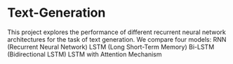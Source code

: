 # Text-Generation
This project explores the performance of different recurrent neural network architectures for the task of text generation. We compare four models:  RNN (Recurrent Neural Network)  LSTM (Long Short-Term Memory)  Bi-LSTM (Bidirectional LSTM)  LSTM with Attention Mechanism
